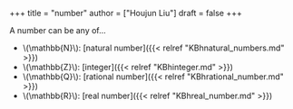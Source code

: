 +++
title = "number"
author = ["Houjun Liu"]
draft = false
+++

A number can be any of...

-   \\(\mathbb{N}\\): [natural number]({{< relref "KBhnatural_numbers.md" >}})
-   \\(\mathbb{Z}\\): [integer]({{< relref "KBhinteger.md" >}})
-   \\(\mathbb{Q}\\): [rational number]({{< relref "KBhrational_number.md" >}})
-   \\(\mathbb{R}\\): [real number]({{< relref "KBhreal_number.md" >}})